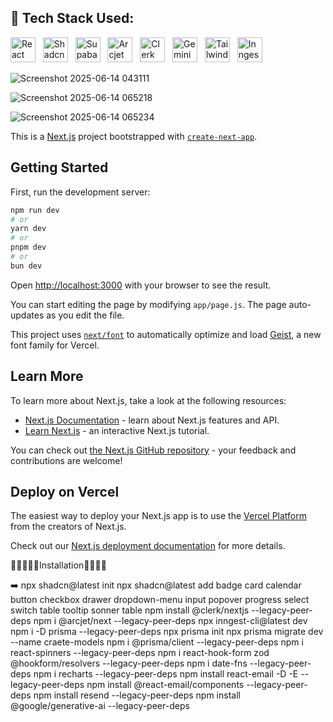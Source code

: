 ## 🚀 Tech Stack Used:

<p align="left">
  <img src="https://cdn.jsdelivr.net/gh/devicons/devicon/icons/react/react-original.svg" alt="React" width="40" height="40"/>
  &nbsp;
  <img src="https://shadcn.dev/logo.png" alt="Shadcn UI" width="40" height="40"/>
  &nbsp;
  <img src="https://cdn.jsdelivr.net/gh/devicons/devicon@latest/devicon.min.css" alt="Supabase" width="40" height="40"/>
  &nbsp;
  <img src="https://avatars.githubusercontent.com/u/149855157?s=200&v=4" alt="Arcjet" width="40" height="40"/>
  &nbsp;
  <img src="https://avatars.githubusercontent.com/u/60826577?s=200&v=4" alt="Clerk" width="40" height="40"/>
  &nbsp;
  <img src="https://www.gstatic.com/lamda/images/gemini-favicon-180.png" alt="Gemini AI" width="40" height="40"/>
  &nbsp;
  <img src="https://cdn.jsdelivr.net/gh/devicons/devicon@latest/devicon.min.css" alt="Tailwind CSS" width="40" height="40"/>
  &nbsp;
  <img src="https://inngest.com/favicon-32x32.png" alt="Inngest" width="40" height="40"/>
</p>


![Screenshot 2025-06-14 043111](https://github.com/user-attachments/assets/6dcd75a5-4dfb-4a41-8714-106e7c0cb6b3)

![Screenshot 2025-06-14 065218](https://github.com/user-attachments/assets/710b266c-ba5a-4396-b00c-1d4451576fc8)

![Screenshot 2025-06-14 065234](https://github.com/user-attachments/assets/1275c771-4dd0-4031-a272-5522daee06b4)

This is a [Next.js](https://nextjs.org) project bootstrapped with [`create-next-app`](https://github.com/vercel/next.js/tree/canary/packages/create-next-app).

## Getting Started

First, run the development server:

```bash
npm run dev
# or
yarn dev
# or
pnpm dev
# or
bun dev
```

Open [http://localhost:3000](http://localhost:3000) with your browser to see the result.

You can start editing the page by modifying `app/page.js`. The page auto-updates as you edit the file.

This project uses [`next/font`](https://nextjs.org/docs/app/building-your-application/optimizing/fonts) to automatically optimize and load [Geist](https://vercel.com/font), a new font family for Vercel.

## Learn More

To learn more about Next.js, take a look at the following resources:

- [Next.js Documentation](https://nextjs.org/docs) - learn about Next.js features and API.
- [Learn Next.js](https://nextjs.org/learn) - an interactive Next.js tutorial.

You can check out [the Next.js GitHub repository](https://github.com/vercel/next.js) - your feedback and contributions are welcome!

## Deploy on Vercel

The easiest way to deploy your Next.js app is to use the [Vercel Platform](https://vercel.com/new?utm_medium=default-template&filter=next.js&utm_source=create-next-app&utm_campaign=create-next-app-readme) from the creators of Next.js.

Check out our [Next.js deployment documentation](https://nextjs.org/docs/app/building-your-application/deploying) for more details.



🍎🍎🍎🍎🍎Installation🍎🍎🍎🍎

➡️ npx shadcn@latest init 
npx shadcn@latest add badge card calendar button checkbox drawer dropdown-menu input popover progress select switch table tooltip sonner table
npm install @clerk/nextjs --legacy-peer-deps
npm i @arcjet/next --legacy-peer-deps
npx inngest-cli@latest dev
npm i -D prisma --legacy-peer-deps
npx prisma init
npx prisma migrate dev --name craete-models
npm i @prisma/client --legacy-peer-deps
npm i react-spinners --legacy-peer-deps
npm i react-hook-form zod @hookform/resolvers --legacy-peer-deps
npm i date-fns --legacy-peer-deps
npm i recharts --legacy-peer-deps
npm install react-email -D -E --legacy-peer-deps
npm install @react-email/components --legacy-peer-deps
npm install resend --legacy-peer-deps
npm install @google/generative-ai --legacy-peer-deps
